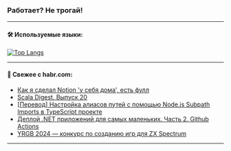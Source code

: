 ### Работает? Не трогай!

---
<!--
#### 🛠️ Technical stack:

![Java](https://img.shields.io/badge/Java-informational?logo=Oracle&style=flat&logoColor=white&color=FF4500)
![Kotlin](https://img.shields.io/badge/Kotlin-informational?logo=Kotlin&style=flat&logoColor=white&color=774D97)
![TS](https://img.shields.io/badge/TypeScript-informational?logo=typeScript&style=flat&logoColor=black&color=017acc)
![Python](https://img.shields.io/badge/Python-informational?logo=Python&style=flat&logoColor=black&color=ffdd54) <br>
![Spring](https://img.shields.io/badge/Spring-informational?logo=Spring&style=flat&logoColor=white&color=6DB33F) 
![SpringBoot](https://img.shields.io/badge/SpringBoot-informational?logo=SpringBoot&style=flat&logoColor=white&color=6DB33F)
![Nest](https://img.shields.io/badge/NestJS-informational?logo=NestJS&style=flat&logoColor=white&color=E0234E) 
![NodeJS](https://img.shields.io/badge/NodeJS-informational?logo=node.js&style=flat&logoColor=white&color=70A760)<br>
![PostgreSQL](https://img.shields.io/badge/PostgreSQL-informational?logo=PostgreSQL&style=flat&logoColor=white&color=DAA520)
![MongoDB](https://img.shields.io/badge/MongoDB-informational?logo=MongoDB&style=flat&logoColor=white&color=870000)
![Apache](https://img.shields.io/badge/Apache-informational?logo=apache&style=flat&logoColor=white&color=f74e28)

___ 
-->

#### 🛠️ Используемые языки:

[![Top Langs](https://github-readme-stats-u2qms2cxw-advtsettinggmailcoms-projects.vercel.app/api/top-langs/?username=zloylis&langs_count=10&hide_title=true&title_color=e6edf3&size_weight=0.5&count_weight=0.5&layout=compact&hide_progress=true&hide_border=true&theme=dracula)](https://github.com/zloylis)

<!---


####  :octocat:&nbsp;&nbsp; Статистика:

![GitHub stats](https://github-readme-stats-u2qms2cxw-advtsettinggmailcoms-projects.vercel.app/api?username=zloylis&show_icons=true&hide_border=true&theme=dracula&title_color=e6edf3&include_all_commits=true&count_private=true&hide_rank=false&hide_title=true&rank_icon=github)
-->
---

#### 💬 Свежее с habr.com:

<!-- BLOG-POST-LIST:START -->
- [Как я сделал Notion &#39;у себя дома&#39;, есть фулл](https://habr.com/ru/articles/840280/?utm_source=habrahabr&utm_medium=rss&utm_campaign=840280)
- [Scala Digest. Выпуск 20](https://habr.com/ru/companies/tbank/articles/839846/?utm_source=habrahabr&utm_medium=rss&utm_campaign=839846)
- [[Перевод] Настройка алиасов путей с помощью Node.js Subpath Imports в TypeScript проекте](https://habr.com/ru/articles/840240/?utm_source=habrahabr&utm_medium=rss&utm_campaign=840240)
- [Деплой .NET приложений для самых маленьких. Часть 2. Github Actions](https://habr.com/ru/companies/timeweb/articles/838422/?utm_source=habrahabr&utm_medium=rss&utm_campaign=838422)
- [YRGB 2024 — конкурс по созданию игр для ZX Spectrum](https://habr.com/ru/companies/yandex/articles/839612/?utm_source=habrahabr&utm_medium=rss&utm_campaign=839612)
<!-- BLOG-POST-LIST:END -->

---
